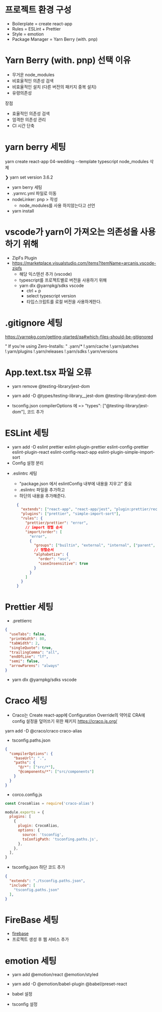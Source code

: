 # 프로젝트 환경 구성
- Boilerplate = create react-app
- Rules = ESLint + Prettier
- Style = emotion
- Package Manager = Yarn Berry (with. pnp)

# Yarn Berry (with. pnp) 선택 이유
- 무거운 node_modules
- 비효울적인 의존성 검색
- 비효율적인 설치 (다른 버전의 패키지 중복 설치)
- 유령의존성

장점
- 효율적인 의존성 검색
- 엄격한 의존성 관리
- CI 시간 단축


# yarn berry 세팅
yarn create react-app 04-wedding --template typescript
node_modules 삭제

❯ yarn set version 3.6.2
  - yarn berry 세팅
  - .yarnrc.yml 파일로 이동
  - nodeLinker: pnp > 작성
    - node_modules를 사용 하지않는다고 선언
  - yarn install


# vscode가 yarn이 가져오는 의존성을 사용하기 위해
  - ZipFs Plugin
  - https://marketplace.visualstudio.com/items?itemName=arcanis.vscode-zipfs
    - 해당 익스텐션 추가 (vscode)
    - typescript를 프로젝트별로 버전을 사용하기 위해
    - yarn dlx @yarnpkg/sdks vscode
      - ctrl + p
      - select typescript version 
      - 타입스크립트를 로컬 버전을 사용하게한다.


# .gitignore 세팅
<a href="https://yarnpkg.com/getting-started/qa#which-files-should-be-gitignored">https://yarnpkg.com/getting-started/qa#which-files-should-be-gitignored</a>

" If you're using Zero-Installs: "
  .yarn/*
  !.yarn/cache
  !.yarn/patches
  !.yarn/plugins
  !.yarn/releases
  !.yarn/sdks
  !.yarn/versions

# App.text.tsx 파일 오류
  - yarn remove @testing-library/jest-dom
  - yarn add -D @types/testing-library__jest-dom @testing-library/jest-dom

  - tsconfig.json compilerOptions 에 => "types": ["@testing-library/jest-dom"], 코드 추가


# ESLint 세팅
  - yarn add -D eslint prettier eslint-plugin-prettier eslint-config-prettier eslint-plugin-react eslint-config-react-app eslint-plugin-simple-import-sort
  - Config 설정 분리
  <!-- - yarn add @yarnpkg/sdks vscode -->

  - .eslintrc 세팅
    - "package.json 에서 eslintConfig 내부에 내용을 지우고" 중요
    - .eslintrc 파일을 추가하고
    - 하단의 내용을 추가해준다.

    ``` json
      {
        "extends": ["react-app", "react-app/jest", "plugin:prettier/recommended"],
        "plugins": ["prettier", "simple-import-sort"],
        "rules": {
          "prettier/prettier": "error",
          // import 정렬 순서
          "import/order": [
            "error",
            {
              "groups": ["builtin", "external", "internal", ["parent", "type"], "sibling", "index", "object"],
              // 정렬순서
              "alphabetize": {
                "order": "asc",
                "caseInsensitive": true
              }
            }
          ]
        }
      }
    ```

# Prettier 세팅
  - .prettierrc

  ``` json
  {
    "useTabs": false,
    "printWidth": 80,
    "tabWidth": 2,
    "singleQuote": true,
    "trailingComma": "all",
    "endOfLine": "lf",
    "semi": false,
    "arrowParens": "always"
  }
  ```

  - yarn dlx @yarnpkg/sdks vscode


# Craco 세팅
- Craco는 Create react-app에 Configuration Override의 약어로 CRA에 config 설정을 덮어쓰기 위한 패키지
<a href="https://craco.js.org/">https://craco.js.org/</a>

yarn add -D @craco/craco craco-alias

- tsconfig.paths.json
``` json
{
  "compilerOptions": {
    "baseUrl": ".",
    "paths": {
      "@/*": ["src/*"],
      "@components/*": ["src/components"]
    }
  }
}
```

- corco.config.js
``` javascript
const CrocoAlias = require('craco-alias')

module.exports = {
  plugins: [
    {
      plugin: CrocoAlias,
      options: {
        source: 'tsconfig',
        tsConfigPath: 'tsconfing.paths.js',
      },
    },
  ],
}

```
- tsconfig.json 하단 코드 추가
``` json
{
  "extends": "./tsconfig.paths.json",
  "include": [
    "tsconfig.paths.json"
  ],  
}
```

# FireBase 세팅
- [firebase](https://console.firebase.google.com/)
- 프로젝트 생성 후 웹 서비스 추가

# emotion 세팅
- yarn add @emotion/react @emotion/styled
- yarn add -D @emotion/babel-plugin @babel/preset-react

- babel 설정
- tsconfig 설정